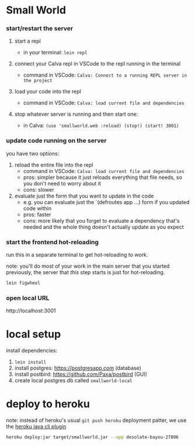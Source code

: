 # Small World
### start/restart the server
1. start a repl
   - in your terminal: `lein repl`

2. connect your Calva repl in VSCode to the repl running in the terminal
   - command in VSCode: `Calva: Connect to a running REPL server in the project`

3. load your code into the repl
   - command in VSCode: `Calva: load current file and dependencies`

4. stop whatever server is running and then start one: 
   - in Calva: `(use 'smallworld.web :reload) (stop!) (start! 3001)`

### update code running on the server
you have two options:

1. reload the entire file into the repl
   - command in VSCode: `Calva: load current file and dependencies`
   - pros: simpler because it just reloads everything that file needs, so you don't need to worry about it
   - cons: slower
2. evaluate just the form that you want to update in the code
   - e.g. you can evaluate just the `(defroutes app ...) form if you updated code within
   - pros: faster
   - cons: more likely that you forget to evaluate a dependency that's needed and the whole thing doesn't actually update as you expect

### start the frontend hot-reloading
run this in a separate terminal to get hot-reloading to work.

note: you'll do most of your work in the main server that you started previously, the server that _this_ step starts is just for hot-reloading.

```clojure
lein figwheel
```

### open local URL

http://localhost:3001

# local setup

install dependencies:

1. `lein install`
2. install postgres: https://postgresapp.com (database)
3. install postbird: https://github.com/Paxa/postbird (GUI)
4. create local postgres db called `smallworld-local`

# deploy to heroku

note: instead of heroku's usual `git push heroku` deployment patter, we use the [heroku java cli plugin](https://devcenter.heroku.com/articles/deploying-executable-jar-files)

```sh
heroku deploy:jar target/smallworld.jar --app desolate-bayou-27806
```